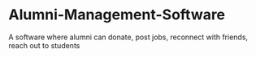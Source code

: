 # Alumni-Management-Software
A software where alumni can donate, post jobs, reconnect with friends, reach out to students

